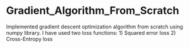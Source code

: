 # Gradient_Algorithm_From_Scratch
Implemented gradient descent optimization algorithm from scratch using numpy library. I have used two loss functions: 1) Squared error loss 2) Cross-Entropy loss
